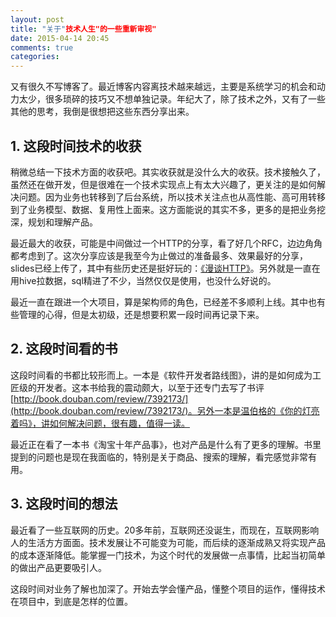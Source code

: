 ```yaml
---
layout: post
title: "关于"技术人生"的一些重新审视"
date: 2015-04-14 20:45
comments: true
categories: 
---
```

又有很久不写博客了。最近博客内容离技术越来越远，主要是系统学习的机会和动力太少，很多琐碎的技巧又不想单独记录。年纪大了，除了技术之外，又有了一些其他的思考，我倒是很想把这些东西分享出来。

<!--more-->

## 1. 这段时间技术的收获

稍微总结一下技术方面的收获吧。其实收获就是没什么大的收获。技术接触久了，虽然还在做开发，但是很难在一个技术实现点上有太大兴趣了，更关注的是如何解决问题。因为业务也转移到了后台系统，所以技术关注点也从高性能、高可用转移到了业务模型、数据、复用性上面来。这方面能说的其实不多，更多的是把业务挖深，规划和理解产品。

最近最大的收获，可能是中间做过一个HTTP的分享，看了好几个RFC，边边角角都考虑到了。这次分享应该是我至今为止做过的准备最多、效果最好的分享，slides已经上传了，其中有些历史还是挺好玩的：[《漫谈HTTP》](http://share.csdn.net/slides/13538)。另外就是一直在用hive拉数据，sql精进了不少，当然仅仅是使用，也没什么好说的。

最近一直在跟进一个大项目，算是架构师的角色，已经差不多顺利上线。其中也有些管理的心得，但是太初级，还是想要积累一段时间再记录下来。


## 2. 这段时间看的书

这段时间看的书都比较形而上。一本是《软件开发者路线图》，讲的是如何成为工匠级的开发者。这本书给我的震动颇大，以至于还专门去写了书评[http://book.douban.com/review/7392173/](http://book.douban.com/review/7392173/)。另外一本是温伯格的《你的灯亮着吗》，讲如何解决问题，很有趣，值得一读。

最近正在看了一本书《淘宝十年产品事》，也对产品是什么有了更多的理解。书里提到的问题也是现在我面临的，特别是关于商品、搜索的理解，看完感觉非常有用。


## 3. 这段时间的想法

最近看了一些互联网的历史。20多年前，互联网还没诞生，而现在，互联网影响人的生活方方面面。技术发展让不可能变为可能，而后续的逐渐成熟又将实现产品的成本逐渐降低。能掌握一门技术，为这个时代的发展做一点事情，比起当初简单的做出产品更要吸引人。

这段时间对业务了解也加深了。开始去学会懂产品，懂整个项目的运作，懂得技术在项目中，到底是怎样的位置。
